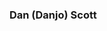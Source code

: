 ### Dan (Danjo) Scott

<!--
**danj-O/danj-O** is a ✨ _special_ ✨ repository because its `README.md` (this file) appears on your GitHub profile.
Here are some ideas to get you started:

[![Danjo's github stats](https://github-readme-stats.vercel.app/api?username=danj-O)](https://github.com/anuraghazra/github-readme-stats)
[![Top Langs](https://github-readme-stats.vercel.app/api/top-langs/?username=danj-O)](https://github.com/anuraghazra/github-readme-stats)

- 🔭 I’m currently working on ...
- 🌱 I’m currently learning ...
- 👯 I’m looking to collaborate on ...
- 🤔 I’m looking for help with ...
- 💬 Ask me about ...
- 📫 How to reach me: ...
- 😄 Pronouns: ...
- ⚡ Fun fact: ...
-->
